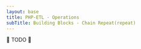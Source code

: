 ```yaml
---
layout: base
title: PHP-ETL - Operations
subTitle: Building Blocks - Chain Repeat(repeat)
---
```


🚧 TODO 🚧
